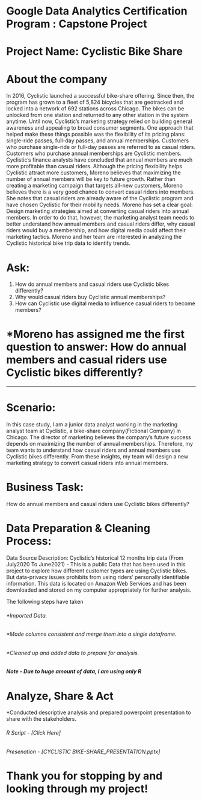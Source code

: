 # Google Data Analytics Certification Program : Capstone Project
# Project Name: Cyclistic Bike Share

# About the company
In 2016, Cyclistic launched a successful bike-share offering. Since then, the program has grown to a fleet of 5,824 bicycles that
are geotracked and locked into a network of 692 stations across Chicago. The bikes can be unlocked from one station and
returned to any other station in the system anytime.
Until now, Cyclistic’s marketing strategy relied on building general awareness and appealing to broad consumer segments.
One approach that helped make these things possible was the flexibility of its pricing plans: single-ride passes, full-day passes,
and annual memberships. Customers who purchase single-ride or full-day passes are referred to as casual riders. Customers
who purchase annual memberships are Cyclistic members.
Cyclistic’s finance analysts have concluded that annual members are much more profitable than casual riders. Although the
pricing flexibility helps Cyclistic attract more customers, Moreno believes that maximizing the number of annual members will
be key to future growth. Rather than creating a marketing campaign that targets all-new customers, Moreno believes there is a
very good chance to convert casual riders into members. She notes that casual riders are already aware of the Cyclistic
program and have chosen Cyclistic for their mobility needs.
Moreno has set a clear goal: Design marketing strategies aimed at converting casual riders into annual members. In order to
do that, however, the marketing analyst team needs to better understand how annual members and casual riders differ, why
casual riders would buy a membership, and how digital media could affect their marketing tactics. Moreno and her team are
interested in analyzing the Cyclistic historical bike trip data to identify trends.

# Ask:

1. How do annual members and casual riders use Cyclistic bikes differently?
2. Why would casual riders buy Cyclistic annual memberships?
3. How can Cyclistic use digital media to influence casual riders to become members?

# *Moreno has assigned me the first question to answer: How do annual members and casual riders use Cyclistic bikes differently?

__________________________________________________________________________________________________________________________

# Scenario:

In this case study, I am a junior data analyst working in the marketing analyst team at Cyclistic, a bike-share company(Fictional Company) in Chicago. The director of marketing believes the company’s future success depends on maximizing the number of annual memberships. Therefore, my team wants to understand how casual riders and annual members use Cyclistic bikes differently. From these insights, my team will design a new marketing strategy to convert casual riders into annual members. 

# Business Task:

How do annual members and casual riders use Cyclistic bikes
differently?

# Data Preparation & Cleaning Process:

Data Source Description: Cyclistic’s historical 12 months trip data (From July2020 To June2021) - This is a public Data that has been used in this project to explore how different customer types are using Cyclistic bikes. But data-privacy issues prohibits from using riders’ personally identifiable information. This data is located on Amazon Web Services and has been downloaded and stored on my computer appropriately for further analysis.

The following steps have taken

###### *Imported Data.
###### *Made columns consistent and merge them into a single dataframe.
###### *Cleaned up and added data to prepare for analysis.

###### **Note - Due to huge amount of data, I am using only R**

# Analyze, Share & Act

*Conducted descriptive analysis and prepared powerpoint presentation to share with the stakeholders.

###### R Script - [Click Here]
###### Presenation - [CYCLISTIC BIKE-SHARE_PRESENTATION.pptx]

# Thank you for stopping by and looking through my project!


